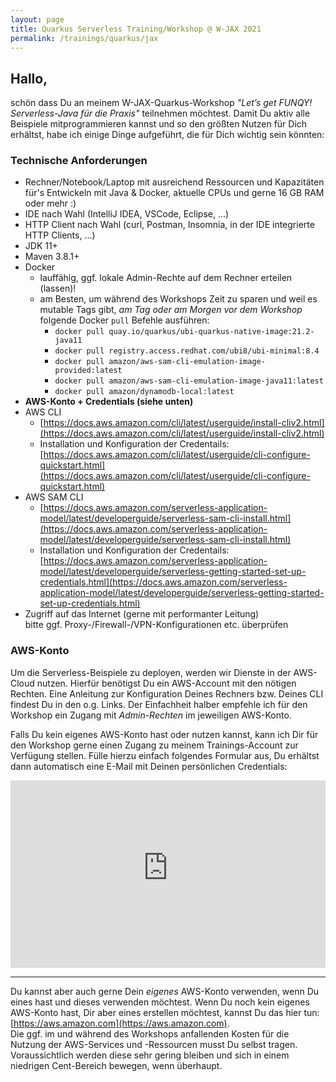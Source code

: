 ```yaml
---
layout: page
title: Quarkus Serverless Training/Workshop @ W-JAX 2021
permalink: /trainings/quarkus/jax
---
```


## Hallo,

schön dass Du an meinem W-JAX-Quarkus-Workshop _"Let’s get FUNQY! Serverless-Java für die Praxis"_ teilnehmen möchtest.
Damit Du aktiv alle Beispiele mitprogrammieren kannst und so den größten Nutzen für Dich erhältst, habe ich einige Dinge aufgeführt, die für Dich wichtig sein könnten:

### Technische Anforderungen

* Rechner/Notebook/Laptop mit ausreichend Ressourcen und Kapazitäten für's Entwickeln mit Java & Docker, aktuelle CPUs und gerne 16 GB RAM oder mehr :)
* IDE nach Wahl (IntelliJ IDEA, VSCode, Eclipse, ...)
* HTTP Client nach Wahl (curl, Postman, Insomnia, in der IDE integrierte HTTP Clients, ...)
* JDK 11+
* Maven 3.8.1+  
* Docker
  * lauffähig, ggf. lokale Admin-Rechte auf dem Rechner erteilen (lassen)!
  * am Besten, um während des Workshops Zeit zu sparen und weil es mutable Tags gibt, _am Tag oder am Morgen vor dem Workshop_ folgende Docker `pull` Befehle ausführen:
    - `docker pull quay.io/quarkus/ubi-quarkus-native-image:21.2-java11`
    - `docker pull registry.access.redhat.com/ubi8/ubi-minimal:8.4`
    - `docker pull amazon/aws-sam-cli-emulation-image-provided:latest`
    - `docker pull amazon/aws-sam-cli-emulation-image-java11:latest`
    - `docker pull amazon/dynamodb-local:latest`
* **AWS-Konto + Credentials <span class="bg-danger text-white">(siehe unten)</span>**
* AWS CLI
  * [https://docs.aws.amazon.com/cli/latest/userguide/install-cliv2.html](https://docs.aws.amazon.com/cli/latest/userguide/install-cliv2.html)
  * Installation und Konfiguration der Credentails: [https://docs.aws.amazon.com/cli/latest/userguide/cli-configure-quickstart.html](https://docs.aws.amazon.com/cli/latest/userguide/cli-configure-quickstart.html)
* AWS SAM CLI
  * [https://docs.aws.amazon.com/serverless-application-model/latest/developerguide/serverless-sam-cli-install.html](https://docs.aws.amazon.com/serverless-application-model/latest/developerguide/serverless-sam-cli-install.html)
  * Installation und Konfiguration der Credentails: [https://docs.aws.amazon.com/serverless-application-model/latest/developerguide/serverless-getting-started-set-up-credentials.html](https://docs.aws.amazon.com/serverless-application-model/latest/developerguide/serverless-getting-started-set-up-credentials.html)
* Zugriff auf das Internet (gerne mit performanter Leitung)  
  bitte ggf. Proxy-/Firewall-/VPN-Konfigurationen etc. überprüfen


### AWS-Konto

Um die Serverless-Beispiele zu deployen, werden wir Dienste in der AWS-Cloud nutzen.
Hierfür benötigst Du ein AWS-Account mit den nötigen Rechten.
Eine Anleitung zur Konfiguration Deines Rechners bzw. Deines CLI findest Du in den o.g. Links.
Der Einfachheit halber empfehle ich für den Workshop ein Zugang mit _Admin-Rechten_ im jeweiligen AWS-Konto.  

Falls Du kein eigenes AWS-Konto hast oder nutzen kannst, kann ich Dir für den Workshop gerne einen Zugang zu meinem Trainings-Account zur Verfügung stellen.
Fülle hierzu einfach folgendes Formular aus, Du erhältst dann automatisch eine E-Mail mit Deinen persönlichen Credentials:

<iframe src="https://0opiiw2svc.execute-api.eu-central-1.amazonaws.com/cred" frameborder="0" width="100%" height="300" marginheight="0" marginwidth="0"></iframe>

---

Du kannst aber auch gerne Dein _eigenes_ AWS-Konto verwenden, wenn Du eines hast und dieses verwenden möchtest.
Wenn Du noch kein eigenes AWS-Konto hast, Dir aber eines erstellen möchtest, kannst Du das hier tun: [https://aws.amazon.com](https://aws.amazon.com).  
Die ggf. im und während des Workshops anfallenden Kosten für die Nutzung der AWS-Services und -Ressourcen musst Du selbst tragen.
Voraussichtlich werden diese sehr gering bleiben und sich in einem niedrigen Cent-Bereich bewegen, wenn überhaupt.
